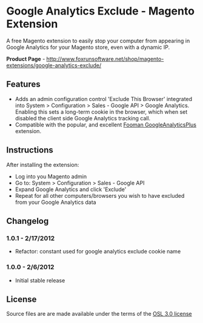 Google Analytics Exclude - Magento Extension
============================================

A free Magento extension to easily stop your computer from appearing in Google Analytics for your Magento store, even with a dynamic IP.

**Product Page** - http://www.foxrunsoftware.net/shop/magento-extensions/google-analytics-exclude/

Features
--------

* Adds an admin configuration control 'Exclude This Browser' integrated into System > Configuration > Sales - Google API > Google Analytics.  Enabling this sets a long-term cookie in the browser, which when set disabled the client side Google Analytics tracking call.
* Compatible with the popular, and excellent [Fooman GoogleAnalyticsPlus](http://store.fooman.co.nz/magento-extension-googleanalyticsplus.html) extension.

Instructions
------------

After installing the extension:

* Log into you Magento admin
* Go to: System > Configuration > Sales - Google API
* Expand Google Analytics and click 'Exclude'
* Repeat for all other computers/browsers you wish to have excluded from your Google Analytics data

Changelog
---------

### 1.0.1 - 2/17/2012 ###
* Refactor: constant used for google analytics exclude cookie name

### 1.0.0 - 2/6/2012 ###
* Initial stable release

License
-------

Source files are are made available under the terms of the [OSL 3.0 license](http://opensource.org/licenses/osl-3.0.php)